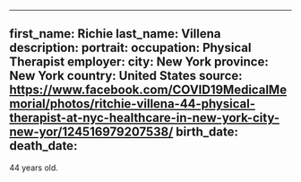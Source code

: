 ---
first_name: Richie
last_name: Villena
description: 
portrait: 
occupation: Physical Therapist
employer: 
city: New York
province: New York
country: United States
source: https://www.facebook.com/COVID19MedicalMemorial/photos/ritchie-villena-44-physical-therapist-at-nyc-healthcare-in-new-york-city-new-yor/124516979207538/
birth_date: 
death_date: 
--

44 years old.